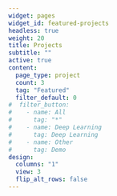 ```yaml
---
widget: pages
widget_id: featured-projects
headless: true
weight: 20
title: Projects
subtitle: ""
active: true
content:
  page_type: project
  count: 3
  tag: "Featured"
  filter_default: 0
#  filter_button:
#    - name: All
#      tag: "*"
#    - name: Deep Learning
#      tag: Deep Learning
#    - name: Other
#      tag: Demo
design:
  columns: "1"
  view: 3
  flip_alt_rows: false
---
```

